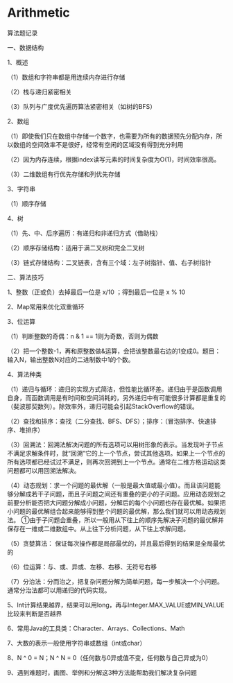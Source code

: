 # Arithmetic
算法题记录

一、数据结构

1、概述

（1）数组和字符串都是用连续内存进行存储

（2）栈与递归紧密相关

（3）队列与广度优先遍历算法紧密相关（如树的BFS）

2、数组

（1）即使我们只在数组中存储一个数字，也需要为所有的数据预先分配内存，所以数组的空间效率不是很好，经常有空闲的区域没有得到充分利用

（2）因为内存连续，根据index读写元素的时间复杂度为O(1)，时间效率很高。

（3）二维数组有行优先存储和列优先存储

3、字符串

（1）顺序存储

4、树

（1）先、中、后序遍历：有递归和非递归方式（借助栈）

（2）顺序存储结构：适用于满二叉树和完全二叉树

（3）链式存储结构：二叉链表，含有三个域：左子树指针、值、右子树指针

二、算法技巧

1、整数（正或负）去掉最后一位是 x/10 ；得到最后一位是 x % 10

2、Map常用来优化双重循环

3、位运算

（1）判断整数的奇偶：n & 1 == 1则为奇数，否则为偶数

（2）把一个整数-1，再和原整数做&运算，会把该整数最右边的1变成0。题目：输入N，输出整数N对应的二进制数中1的个数。

4、算法种类

（1）递归与循环：递归的实现方式简洁，但性能比循环差。递归由于是函数调用自身，而函数调用是有时间和空间消耗的，另外递归中有可能很多计算都是重复的（斐波那契数列）。除效率外，递归可能会引起StackOverflow的错误。

（2）查找和排序：查找（二分查找、BFS、DFS）；排序：（冒泡排序、快速排序、堆排序）

（3）回溯法：回溯法解决问题的所有选项可以用树形象的表示。当发现叶子节点不满足求解条件时，就“回溯”它的上一个节点，尝试其他选项。如果上一个节点的所有选项都已经试过不满足，则再次回溯到上一个节点。通常在二维方格运动这类问题都可以用回溯法解决。

（4）动态规划：求一个问题的最优解（一般是最大值或最小值）。而且该问题能够分解成若干子问题，而且子问题之间还有重叠的更小的子问题。应用动态规划之前要分析能否把大问题分解成小问题，分解后的每个小问题也存在最优解。如果把小问题的最优解组合起来能够得到整个问题的最优解，那么我们就可以用动态规划法。 	①由于子问题会重叠，所以一般用从下往上的顺序先解决子问题的最优解并保存在一维或二维数组中。从上往下分析问题，从下往上求解问题。

（5）贪婪算法： 保证每次操作都是局部最优的，并且最后得到的结果是全局最优的

（6）位运算：与、或、异或、左移、右移、无符号右移

（7）分治法：分而治之，把复杂问题分解为简单问题，每一步解决一个小问题。通常分治法都可以用递归的代码实现。

5、Int计算结果越界，结果可以用long，再与Integer.MAX_VALUE或MIN_VALUE比较来判断是否越界

6、常用Java的工具类：Character、Arrays、Collections、Math

7、大数的表示一般使用字符串或数组（int或char）

8、N ^ 0 = N；N ^ N = 0（任何数与0异或值不变，任何数与自己异或为0）

9、遇到难题时，画图、举例和分解这3种方法能帮助我们解决复杂问题